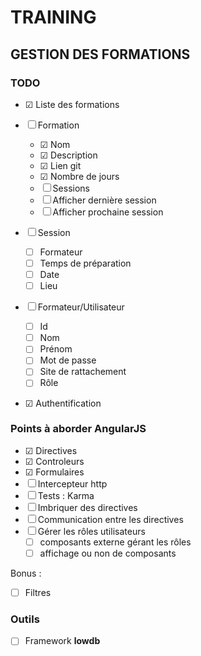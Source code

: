 # TRAINING

## GESTION DES FORMATIONS

### TODO

* &#x2611; Liste des formations

* &#x2610; Formation
	* &#x2611; Nom
	* &#x2611; Description
	* &#x2611; Lien git
	* &#x2611; Nombre de jours
    * &#x2610; Sessions
    * &#x2610; Afficher dernière session
    * &#x2610; Afficher prochaine session

* &#x2610; Session
    * &#x2610; Formateur
    * &#x2610; Temps de préparation
    * &#x2610; Date
    * &#x2610; Lieu

* &#x2610; Formateur/Utilisateur
	* &#x2610; Id
	* &#x2610; Nom
	* &#x2610; Prénom
	* &#x2610; Mot de passe
	* &#x2610; Site de rattachement
	* &#x2610; Rôle

* &#x2611; Authentification


### Points à aborder AngularJS

* &#x2611; Directives
* &#x2611; Controleurs
* &#x2611; Formulaires
* &#x2610; Intercepteur http
* &#x2610; Tests : Karma
* &#x2610; Imbriquer des directives
* &#x2610; Communication entre les directives
* &#x2610; Gérer les rôles utilisateurs
	- &#x2610; composants externe gérant les rôles
	- &#x2610; affichage ou non de composants

Bonus :
* &#x2610; Filtres


### Outils

* &#x2610; Framework **lowdb**
